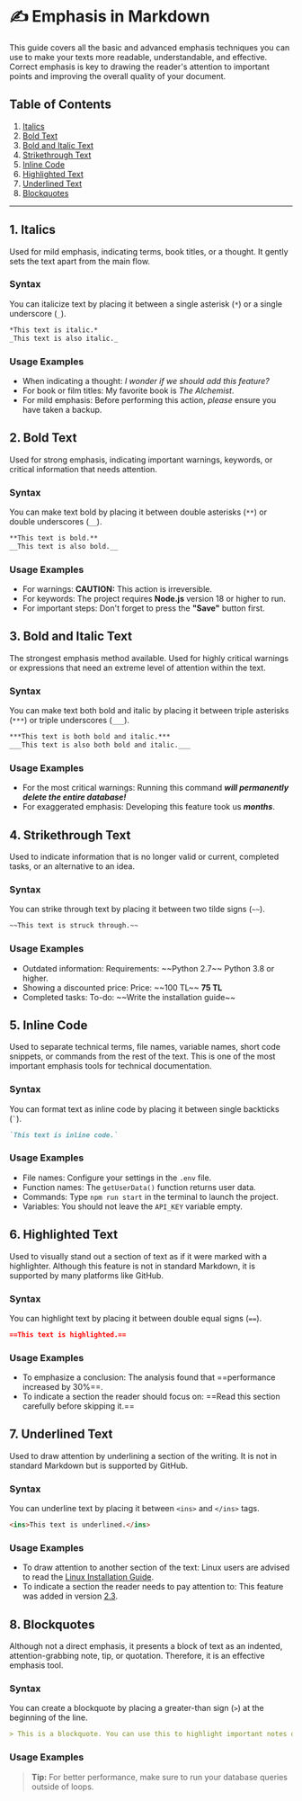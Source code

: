 # ✍️ Emphasis in Markdown

This guide covers all the basic and advanced emphasis techniques you can use to make your texts more readable, understandable, and effective. Correct emphasis is key to drawing the reader's attention to important points and improving the overall quality of your document.

## Table of Contents

1.  [Italics](#1-italics)
2.  [Bold Text](#2-bold-text)
3.  [Bold and Italic Text](#3-bold-and-italic-text)
4.  [Strikethrough Text](#4-strikethrough-text)
5.  [Inline Code](#5-inline-code)
6.  [Highlighted Text](#6-highlighted-text)
7.  [Underlined Text](#7-underlined-text)
8.  [Blockquotes](#8-blockquotes)

-----

## 1\. Italics

Used for mild emphasis, indicating terms, book titles, or a thought. It gently sets the text apart from the main flow.

### Syntax

You can italicize text by placing it between a single asterisk (`*`) or a single underscore (`_`).

```markdown
*This text is italic.*
_This text is also italic._
```

### Usage Examples

  - When indicating a thought: *I wonder if we should add this feature?*
  - For book or film titles: My favorite book is *The Alchemist*.
  - For mild emphasis: Before performing this action, *please* ensure you have taken a backup.

## 2\. Bold Text

Used for strong emphasis, indicating important warnings, keywords, or critical information that needs attention.

### Syntax

You can make text bold by placing it between double asterisks (`**`) or double underscores (`__`).

```markdown
**This text is bold.**
__This text is also bold.__
```

### Usage Examples

  - For warnings: **CAUTION:** This action is irreversible.
  - For keywords: The project requires **Node.js** version 18 or higher to run.
  - For important steps: Don't forget to press the **"Save"** button first.

## 3\. Bold and Italic Text

The strongest emphasis method available. Used for highly critical warnings or expressions that need an extreme level of attention within the text.

### Syntax

You can make text both bold and italic by placing it between triple asterisks (`***`) or triple underscores (`___`).

```markdown
***This text is both bold and italic.***
___This text is also both bold and italic.___
```

### Usage Examples

  - For the most critical warnings: Running this command ***will permanently delete the entire database\!***
  - For exaggerated emphasis: Developing this feature took us ***months***.

## 4\. Strikethrough Text

Used to indicate information that is no longer valid or current, completed tasks, or an alternative to an idea.

### Syntax

You can strike through text by placing it between two tilde signs (`~~`).

```markdown
~~This text is struck through.~~
```

### Usage Examples

  - Outdated information: Requirements: \~\~Python 2.7\~\~ Python 3.8 or higher.
  - Showing a discounted price: Price: \~\~100 TL\~\~ **75 TL**
  - Completed tasks: To-do: \~\~Write the installation guide\~\~

## 5\. Inline Code

Used to separate technical terms, file names, variable names, short code snippets, or commands from the rest of the text. This is one of the most important emphasis tools for technical documentation.

### Syntax

You can format text as inline code by placing it between single backticks (`` ` ``).

```markdown
`This text is inline code.`
```

### Usage Examples

  - File names: Configure your settings in the `.env` file.
  - Function names: The `getUserData()` function returns user data.
  - Commands: Type `npm run start` in the terminal to launch the project.
  - Variables: You should not leave the `API_KEY` variable empty.

## 6\. Highlighted Text

Used to visually stand out a section of text as if it were marked with a highlighter. Although this feature is not in standard Markdown, it is supported by many platforms like GitHub.

### Syntax

You can highlight text by placing it between double equal signs (`==`).

```markdown
==This text is highlighted.==
```

### Usage Examples

  - To emphasize a conclusion: The analysis found that ==performance increased by 30%==.
  - To indicate a section the reader should focus on: ==Read this section carefully before skipping it.==

## 7\. Underlined Text

Used to draw attention by underlining a section of the writing. It is not in standard Markdown but is supported by GitHub.

### Syntax

You can underline text by placing it between `<ins>` and `</ins>` tags.

```markdown
<ins>This text is underlined.</ins>
```

### Usage Examples

  - To draw attention to another section of the text: Linux users are advised to read the <ins>Linux Installation Guide</ins>.
  - To indicate a section the reader needs to pay attention to: This feature was added in version <ins>2.3</ins>.

## 8\. Blockquotes

Although not a direct emphasis, it presents a block of text as an indented, attention-grabbing note, tip, or quotation. Therefore, it is an effective emphasis tool.

### Syntax

You can create a blockquote by placing a greater-than sign (`>`) at the beginning of the line.

```markdown
> This is a blockquote. You can use this to highlight important notes or tips.
```

### Usage Examples

> **Tip:** For better performance, make sure to run your database queries outside of loops.